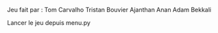 Jeu fait par :
Tom Carvalho
Tristan Bouvier 
Ajanthan Anan
Adam Bekkali

Lancer le jeu depuis menu.py
